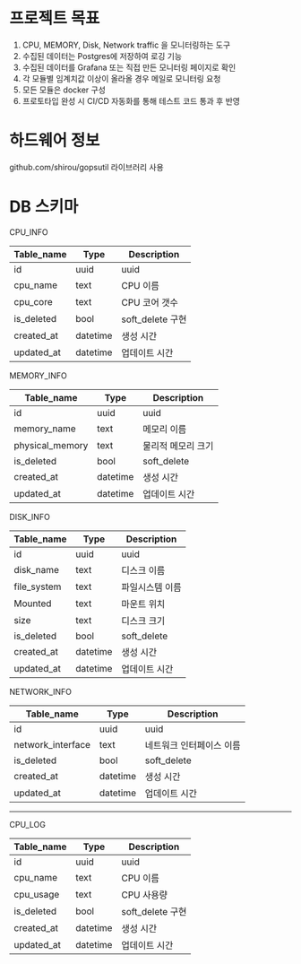 # 프로젝트 목표
1. CPU, MEMORY, Disk, Network traffic 을 모니터링하는 도구
2. 수집된 데이터는 Postgres에 저장하여 로깅 기능
3. 수집된 데이터를 Grafana 또는 직접 만든 모니터링 페이지로 확인
4. 각 모듈별 임계치값 이상이 올라올 경우 메일로 모니터링 요청
5. 모든 모듈은 docker 구성
6. 프로토타입 완성 시 CI/CD 자동화를 통해 테스트 코드 통과 후 반영


# 하드웨어 정보
github.com/shirou/gopsutil 라이브러리 사용

# DB 스키마
CPU_INFO

| Table_name | Type      | Description    |
|------------|-----------|----------------|
| id         | uuid      | uuid           |
| cpu_name   | text      | CPU 이름         |
| cpu_core   | text      | CPU 코어 갯수      |
| is_deleted | bool      | soft_delete 구현 |
| created_at | datetime  | 생성 시간          |
| updated_at | datetime  | 업데이트 시간        |

MEMORY_INFO

| Table_name      | Type     | Description |
|-----------------|----------|-------------|
| id              | uuid     | uuid        |
| memory_name     | text     | 메모리 이름      |
| physical_memory | text     | 물리적 메모리 크기  |
| is_deleted      | bool     | soft_delete |
| created_at      | datetime | 생성 시간       |
| updated_at      | datetime | 업데이트 시간     |

DISK_INFO

| Table_name  | Type     | Description |
|-------------|----------|-------------|
| id          | uuid     | uuid        |
| disk_name   | text     | 디스크 이름      |
| file_system | text     | 파일시스템 이름    |
| Mounted     | text     | 마운트 위치      |
| size        | text     | 디스크 크기      |
| is_deleted  | bool     | soft_delete |
| created_at  | datetime | 생성 시간       |
| updated_at  | datetime | 업데이트 시간     |


NETWORK_INFO

| Table_name        | Type     | Description   |
|-------------------|----------|---------------|
| id                | uuid     | uuid          |
| network_interface | text     | 네트워크 인터페이스 이름 |
| is_deleted        | bool     | soft_delete   |
| created_at        | datetime | 생성 시간         |
| updated_at        | datetime | 업데이트 시간       |

---
CPU_LOG

| Table_name | Type      | Description    |
|------------|-----------|----------------|
| id         | uuid      | uuid           |
| cpu_name   | text      | CPU 이름         |
| cpu_usage  | text      | CPU 사용량        |
| is_deleted | bool      | soft_delete 구현 |
| created_at | datetime  | 생성 시간          |
| updated_at | datetime  | 업데이트 시간        |